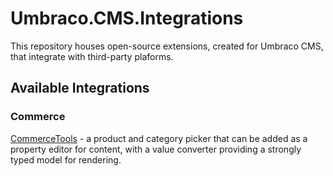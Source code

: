 # Umbraco.CMS.Integrations

This repository houses open-source extensions, created for Umbraco CMS, that integrate with third-party plaforms.

## Available Integrations

### Commerce

[CommerceTools](./src/Umbraco.Cms.Integrations.Commerce.CommerceTools/) - a product and category picker that can be added as a property editor for content, with a value converter providing a strongly typed model for rendering.
